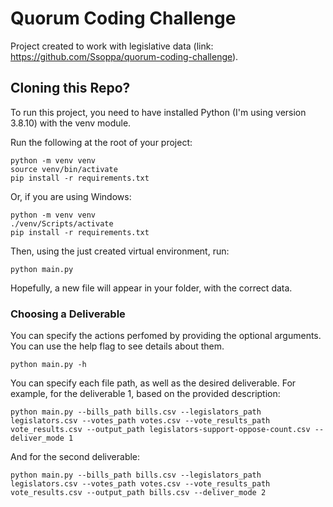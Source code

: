 # Quorum Coding Challenge

Project created to work with legislative data (link: https://github.com/Ssoppa/quorum-coding-challenge).

## Cloning this Repo?

To run this project, you need to have installed Python (I'm using version 3.8.10) with the venv module.

Run the following at the root of your project:

```
python -m venv venv
source venv/bin/activate
pip install -r requirements.txt
```

Or, if you are using Windows:

```
python -m venv venv
./venv/Scripts/activate
pip install -r requirements.txt
```

Then, using the just created virtual environment, run:

```
python main.py
```

Hopefully, a new file will appear in your folder, with the correct data.

### Choosing a Deliverable

You can specify the actions perfomed by providing the optional arguments. You can use the help flag to see details about them.

```
python main.py -h
```

You can specify each file path, as well as the desired deliverable. For example, for the deliverable 1, based on the provided description:

```
python main.py --bills_path bills.csv --legislators_path legislators.csv --votes_path votes.csv --vote_results_path vote_results.csv --output_path legislators-support-oppose-count.csv --deliver_mode 1
```

And for the second deliverable:

```
python main.py --bills_path bills.csv --legislators_path legislators.csv --votes_path votes.csv --vote_results_path vote_results.csv --output_path bills.csv --deliver_mode 2
```
